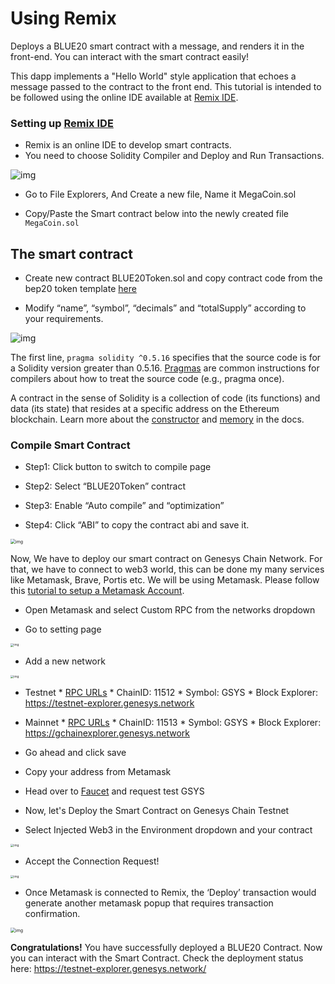# Using Remix

Deploys a BLUE20 smart contract with a message, and renders it in the front-end. You can interact with the smart contract easily!

This dapp implements a "Hello World" style application that echoes a message passed to the contract to the front end. This tutorial is intended to be followed using the online IDE available at [Remix IDE](https://remix.ethereum.org/).

### Setting up [Remix IDE](https://remix.ethereum.org/)

- Remix is an online IDE to develop smart contracts.
- You need to choose Solidity Compiler and Deploy and Run Transactions.

![img](/assets/remix/0.png)

- Go to File Explorers, And Create a new file, Name it MegaCoin.sol



- Copy/Paste the Smart contract below into the newly created file `MegaCoin.sol`

## The smart contract

- Create new contract BLUE20Token.sol and copy contract code from the bep20 token template [here](../BLUE20Token.template)

- Modify “name”, “symbol”, “decimals” and “totalSupply” according to your requirements.

![img](/assets/remix/1.png)

The first line, `pragma solidity ^0.5.16` specifies that the source code is for a Solidity version greater than 0.5.16. [Pragmas](https://solidity.readthedocs.io/en/latest/layout-of-source-files.html#pragma) are common instructions for compilers about how to treat the source code (e.g., pragma once).

A contract in the sense of Solidity is a collection of code (its functions) and data (its state) that resides at a specific address on the Ethereum blockchain. Learn more about the [constructor](https://solidity.readthedocs.io/en/latest/contracts.html#constructor) and  [memory](https://solidity.readthedocs.io/en/latest/introduction-to-smart-contracts.html#storage-memory-and-the-stack) in the docs.

### Compile Smart Contract

- Step1: Click button to switch to compile page

- Step2: Select “BLUE20Token” contract

- Step3: Enable “Auto compile” and “optimization”

-  Step4: Click “ABI” to copy the contract abi and save it.

<img src="/assets/remix/2.png" alt="img" style="zoom:50%;" />

Now, We have to deploy our smart contract on Genesys Chain Network. For that, we have to connect to web3 world, this can be done my many services like Metamask, Brave, Portis etc. We will be using Metamask. Please follow this [tutorial to setup a Metamask Account](../../wallet/metamask.md).

- Open Metamask and select Custom RPC from the networks dropdown

- Go to setting page</br>

<img src="/assets/remix/3.png" alt="img" style="zoom:33%;" />

- Add a new network</br>

<img src="/assets/remix/4.png" alt="img" style="zoom:33%;" /></br>

* Testnet
        * [RPC URLs](../rpc.md)
        * ChainID: 11512
        * Symbol: GSYS
        * Block Explorer: https://testnet-explorer.genesys.network

* Mainnet
        * [RPC URLs](../rpc.md)
        * ChainID: 11513
        * Symbol: GSYS
        * Block Explorer: https://gchainexplorer.genesys.network


- Go ahead and click save
- Copy your address from Metamask

- Head over to [Faucet](https://testnet-explorer.genesys.network/faucet-smart) and request test GSYS

- Now, let's Deploy the Smart Contract on Genesys Chain Testnet
- Select Injected Web3 in the Environment dropdown and your contract

<img src="/assets/remix/5.png" alt="img" style="zoom:33%;" />

- Accept the Connection Request!

<img src="/assets/remix/6.png" alt="img" style="zoom:33%;" />

- Once Metamask is connected to Remix, the ‘Deploy’ transaction would generate another metamask popup that requires transaction confirmation.

<img src="/assets/remix/7.png" alt="img" style="zoom:50%;" />

**Congratulations!** You have successfully deployed a BLUE20 Contract. Now you can interact with the Smart Contract. Check the deployment status here: <https://testnet-explorer.genesys.network/>



